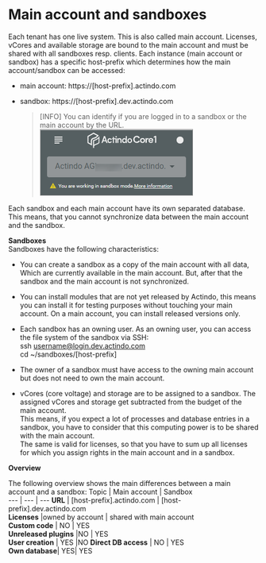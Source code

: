 # Main account and sandboxes

Each tenant has one live system. This is also called main account. Licenses, vCores and available storage are bound to the main account and must be shared with all sandboxes resp. clients. Each instance (main account or sandbox) has a specific host-prefix which determines how the main account/sandbox can be accessed:

- main account: https://[host-prefix].actindo.com

- sandbox: https://[host-prefix].dev.actindo.com

  > [INFO] You can identify if you are logged in to a sandbox or the main account by the URL.   
![Sandbox URL](../../Assets/Screenshots/Core1Platform/AdministratingCore1/SandboxURL.png "[Sandbox URL]")

Each sandbox and each main account have its own separated database. This means, that you cannot synchronize data between the main account and the sandbox.

**Sandboxes**  
Sandboxes have the following characteristics: 
- You can create a sandbox as a copy of the main account with all data, Which are currently available in the main account. But, after that the sandbox and the main account is not synchronized.

- You can install modules that are not yet released by Actindo, this means you can install it for testing purposes without touching your main account. On a main account, you can install released versions only.

- Each sandbox has an owning user. As an owning user, you can access the file system of the sandbox via SSH:   
  ssh username@login.dev.actindo.com   
  cd ~/sandboxes/[host-prefix]

- The owner of a sandbox must have access to the owning main account but does not need to own the main account.

- vCores (core voltage) <!---gebuchte Prozessorleistung?--> and storage are to be assigned to a sandbox. The assigned vCores and storage get subtracted from the budget of the main account.   
  This means, if you expect a lot of processes and database entries in a sandbox, you have to consider that this computing power is to be shared with the main account.   
  The same is valid for licenses, so that you have to sum up all licenses for which you assign rights in the main account and in a sandbox.



**Overview**   

The following overview shows the main differences between a main account and a sandbox:
Topic | Main account | Sandbox   
--- | --- | ---
**URL** | [host-prefix].actindo.com | [host-prefix].dev.actindo.com    
**Licenses** |owned by account | shared with main account  
**Custom code** | NO | YES   
**Unreleased plugins** |NO | YES   
**User creation** | YES |NO 
**Direct DB access** | NO | YES   
**Own database**| YES| YES